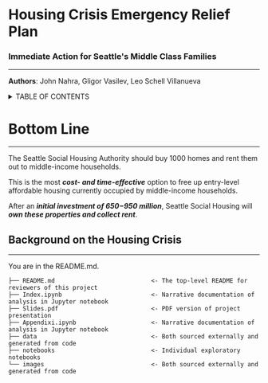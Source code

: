 # Housing Crisis Emergency Relief Plan
### Immediate Action for Seattle's Middle Class Families
----
**Authors**: John Nahra, Gligor Vasilev, Leo Schell Villanueva

<details><summary>TABLE OF CONTENTS</summary>
<p>
    Bottom Line and Background
    Analyzing the Data
    Final Noteboook Summary
    Appendix i Summary
    
</p>
</details>

# Bottom Line
----

The Seattle Social Housing Authority should buy 1000 homes and rent them out to middle-income households.

This is the most ***cost- and time-effective*** option to free up entry-level affordable housing currently occupied by middle-income households. 

After an ***initial investment of $650-$950 million***, Seattle Social Housing will ***own these properties and collect rent***.

## Background on the Housing Crisis
-----

You are in the README.md. 



```
├── README.md                           <- The top-level README for reviewers of this project
├── Index.ipynb                         <- Narrative documentation of analysis in Jupyter notebook
├── Slides.pdf                          <- PDF version of project presentation
├── Appendixi.ipynb                     <- Narrative documentation of analysis in Jupyter notebook
├── data                                <- Both sourced externally and generated from code
├── notebooks                           <- Individual exploratory notebooks
└── images                              <- Both sourced externally and generated from code
```